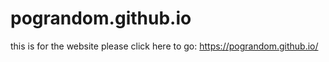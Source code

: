 # pograndom.github.io

this is for the website please click here to go: https://pograndom.github.io/
